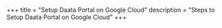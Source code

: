 +++
title = "Setup Daata Portal on Google Cloud"
description = "Steps to Setup Daata Portal on Google Cloud"
+++
